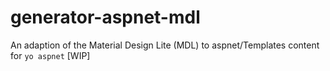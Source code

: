 # generator-aspnet-mdl
An adaption of the Material Design Lite (MDL) to aspnet/Templates content for `yo aspnet` [WIP]
